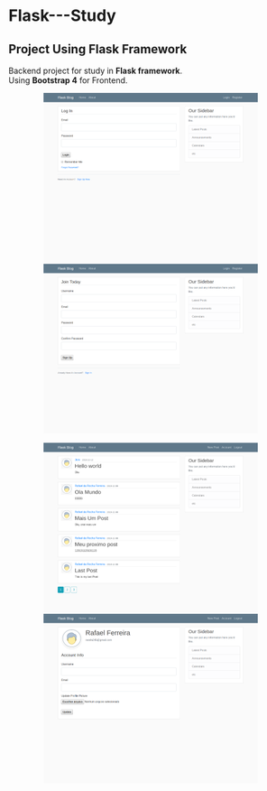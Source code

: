 # Flask---Study
## Project Using Flask Framework  
    
  Backend project for study in **Flask framework**.  
  Using **Bootstrap 4** for Frontend.
  
<p align="center">
    <img width="380" height="300" src="https://github.com/rarafa245/Flask---Study/blob/master/screens/logIn_screen.png">
    <img width="380" height="300" src="https://github.com/rarafa245/Flask---Study/blob/master/screens/singIn_screen.png">
</p>
  
  
<p align="center">
  <img width="380" height="300" src="https://github.com/rarafa245/Flask---Study/blob/master/screens/home_screen.png">
  <img width="380" height="300" src="https://github.com/rarafa245/Flask---Study/blob/master/screens/account_screen.png">
</p>
